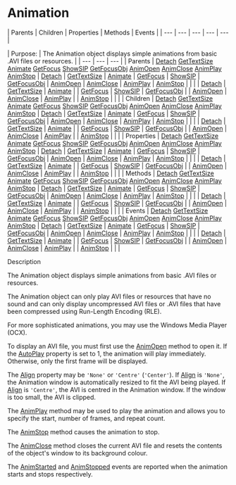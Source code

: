 




<h1 class="heading"><span class="name">Animation</span></h1>
| Parents | Children | Properties | Methods | Events |
| --- | --- | --- | --- | ---  |

| Purpose: | The Animation object displays simple animations from basic .AVI files or resources. |
| --- | --- | ---  |
| Parents | [Detach](./detach.md) [GetTextSize](./gettextsize.md) [Animate](./animate.md) [GetFocus](./getfocus.md) [ShowSIP](./showsip.md) [GetFocusObj](./getfocusobj.md) [AnimOpen](./animopen.md) [AnimClose](./animclose.md) [AnimPlay](./animplay.md) [AnimStop](./animstop.md) | [Detach](./detach.md) | [GetTextSize](./gettextsize.md) | [Animate](./animate.md) | [GetFocus](./getfocus.md) | [ShowSIP](./showsip.md) | [GetFocusObj](./getfocusobj.md) | [AnimOpen](./animopen.md) | [AnimClose](./animclose.md) | [AnimPlay](./animplay.md) | [AnimStop](./animstop.md) |  |  |
| [Detach](./detach.md) | [GetTextSize](./gettextsize.md) | [Animate](./animate.md) |
| [GetFocus](./getfocus.md) | [ShowSIP](./showsip.md) | [GetFocusObj](./getfocusobj.md) |
| [AnimOpen](./animopen.md) | [AnimClose](./animclose.md) | [AnimPlay](./animplay.md) |
| [AnimStop](./animstop.md) |  |  |
| Children | [Detach](./detach.md) [GetTextSize](./gettextsize.md) [Animate](./animate.md) [GetFocus](./getfocus.md) [ShowSIP](./showsip.md) [GetFocusObj](./getfocusobj.md) [AnimOpen](./animopen.md) [AnimClose](./animclose.md) [AnimPlay](./animplay.md) [AnimStop](./animstop.md) | [Detach](./detach.md) | [GetTextSize](./gettextsize.md) | [Animate](./animate.md) | [GetFocus](./getfocus.md) | [ShowSIP](./showsip.md) | [GetFocusObj](./getfocusobj.md) | [AnimOpen](./animopen.md) | [AnimClose](./animclose.md) | [AnimPlay](./animplay.md) | [AnimStop](./animstop.md) |  |  |
| [Detach](./detach.md) | [GetTextSize](./gettextsize.md) | [Animate](./animate.md) |
| [GetFocus](./getfocus.md) | [ShowSIP](./showsip.md) | [GetFocusObj](./getfocusobj.md) |
| [AnimOpen](./animopen.md) | [AnimClose](./animclose.md) | [AnimPlay](./animplay.md) |
| [AnimStop](./animstop.md) |  |  |
| Properties | [Detach](./detach.md) [GetTextSize](./gettextsize.md) [Animate](./animate.md) [GetFocus](./getfocus.md) [ShowSIP](./showsip.md) [GetFocusObj](./getfocusobj.md) [AnimOpen](./animopen.md) [AnimClose](./animclose.md) [AnimPlay](./animplay.md) [AnimStop](./animstop.md) | [Detach](./detach.md) | [GetTextSize](./gettextsize.md) | [Animate](./animate.md) | [GetFocus](./getfocus.md) | [ShowSIP](./showsip.md) | [GetFocusObj](./getfocusobj.md) | [AnimOpen](./animopen.md) | [AnimClose](./animclose.md) | [AnimPlay](./animplay.md) | [AnimStop](./animstop.md) |  |  |
| [Detach](./detach.md) | [GetTextSize](./gettextsize.md) | [Animate](./animate.md) |
| [GetFocus](./getfocus.md) | [ShowSIP](./showsip.md) | [GetFocusObj](./getfocusobj.md) |
| [AnimOpen](./animopen.md) | [AnimClose](./animclose.md) | [AnimPlay](./animplay.md) |
| [AnimStop](./animstop.md) |  |  |
| Methods | [Detach](./detach.md) [GetTextSize](./gettextsize.md) [Animate](./animate.md) [GetFocus](./getfocus.md) [ShowSIP](./showsip.md) [GetFocusObj](./getfocusobj.md) [AnimOpen](./animopen.md) [AnimClose](./animclose.md) [AnimPlay](./animplay.md) [AnimStop](./animstop.md) | [Detach](./detach.md) | [GetTextSize](./gettextsize.md) | [Animate](./animate.md) | [GetFocus](./getfocus.md) | [ShowSIP](./showsip.md) | [GetFocusObj](./getfocusobj.md) | [AnimOpen](./animopen.md) | [AnimClose](./animclose.md) | [AnimPlay](./animplay.md) | [AnimStop](./animstop.md) |  |  |
| [Detach](./detach.md) | [GetTextSize](./gettextsize.md) | [Animate](./animate.md) |
| [GetFocus](./getfocus.md) | [ShowSIP](./showsip.md) | [GetFocusObj](./getfocusobj.md) |
| [AnimOpen](./animopen.md) | [AnimClose](./animclose.md) | [AnimPlay](./animplay.md) |
| [AnimStop](./animstop.md) |  |  |
| Events | [Detach](./detach.md) [GetTextSize](./gettextsize.md) [Animate](./animate.md) [GetFocus](./getfocus.md) [ShowSIP](./showsip.md) [GetFocusObj](./getfocusobj.md) [AnimOpen](./animopen.md) [AnimClose](./animclose.md) [AnimPlay](./animplay.md) [AnimStop](./animstop.md) | [Detach](./detach.md) | [GetTextSize](./gettextsize.md) | [Animate](./animate.md) | [GetFocus](./getfocus.md) | [ShowSIP](./showsip.md) | [GetFocusObj](./getfocusobj.md) | [AnimOpen](./animopen.md) | [AnimClose](./animclose.md) | [AnimPlay](./animplay.md) | [AnimStop](./animstop.md) |  |  |
| [Detach](./detach.md) | [GetTextSize](./gettextsize.md) | [Animate](./animate.md) |
| [GetFocus](./getfocus.md) | [ShowSIP](./showsip.md) | [GetFocusObj](./getfocusobj.md) |
| [AnimOpen](./animopen.md) | [AnimClose](./animclose.md) | [AnimPlay](./animplay.md) |
| [AnimStop](./animstop.md) |  |  |


Description


The Animation object displays simple animations from basic .AVI files or resources.



The Animation object can only play AVI files or resources that have no sound and can only display uncompressed AVI files or .AVI files that have been compressed using Run-Length Encoding (RLE).


For more sophisticated animations, you may use the Windows Media Player (OCX).


To display an AVI file, you must first use the [AnimOpen](./animopen.md) method to open it. If the [AutoPlay](./autoplay.md) property is set to 1, the animation will play immediately. Otherwise, only the first frame will be displayed.


The [Align](./align.md) property may be `'None'` or `'Centre'` (`'Center'`). If [Align](./align.md) is `'None'`, the Animation window is automatically resized to fit the AVI being played. If [Align](./align.md) is `'Centre'`, the AVI is centred in the Animation window. If the window is too small, the AVI is clipped.


The [AnimPlay](./animplay.md) method may be used to play the animation and allows you to specify the start, number of frames, and repeat count.


The [AnimStop](./animstop.md) method causes the animation to stop.


The [AnimClose](./animclose.md) method closes the current AVI file and resets the contents of the object's window to its background colour.


The [AnimStarted](./animstarted.md) and [AnimStopped](./animstopped.md) events are reported when the animation starts and stops respectively.


